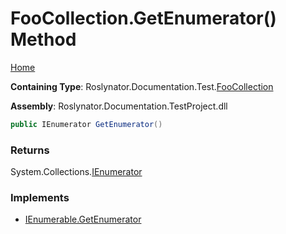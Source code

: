 <a name="_top"></a>

# FooCollection\.GetEnumerator\(\) Method

[Home](../../../../../README.md#_top)

**Containing Type**: Roslynator\.Documentation\.Test\.[FooCollection](../README.md#_top)

**Assembly**: Roslynator\.Documentation\.TestProject\.dll

```csharp
public IEnumerator GetEnumerator()
```

### Returns

System\.Collections\.[IEnumerator](https://docs.microsoft.com/en-us/dotnet/api/system.collections.ienumerator)

### Implements

* [IEnumerable.GetEnumerator](https://docs.microsoft.com/en-us/dotnet/api/system.collections.ienumerable.getenumerator)

